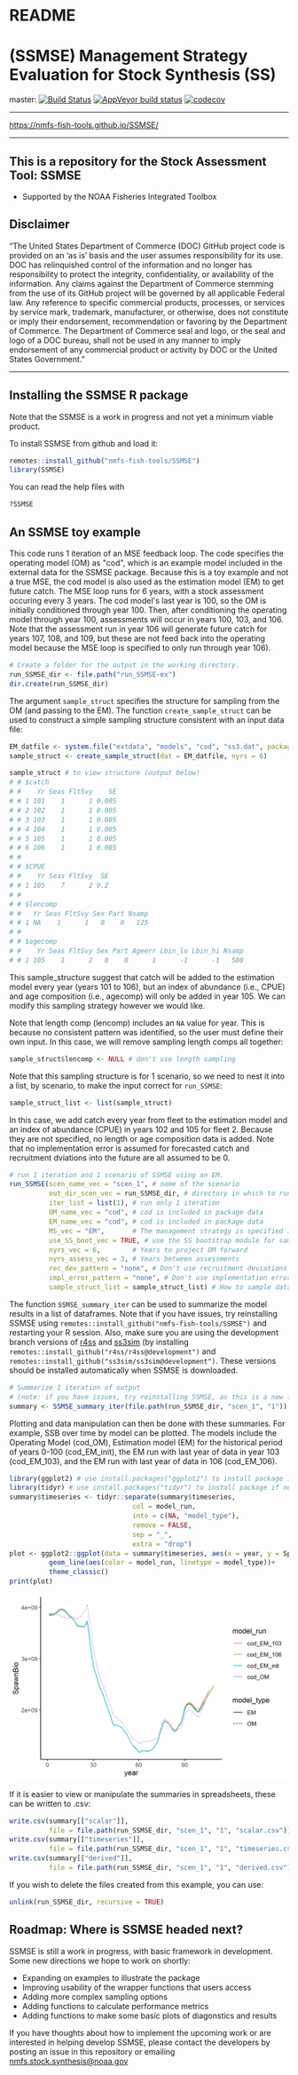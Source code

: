 # README

# (SSMSE) Management Strategy Evaluation for Stock Synthesis (SS)

master:
[![Build Status](https://travis-ci.org/nmfs-fish-tools/SSMSE.svg?branch=master)](https://travis-ci.org/nmfs-fish-tools/SSMSE)
[![AppVeyor build status](https://ci.appveyor.com/api/projects/status/github/nmfs-fish-tools/SSMSE?branch=master&svg=true)](https://ci.appveyor.com/project/nmfs-fish-tools/SSMSE)
[![codecov](https://codecov.io/gh/nmfs-fish-tools/SSMSE/branch/master/graph/badge.svg)](https://codecov.io/gh/nmfs-fish-tools/SSMSE)


**************

https://nmfs-fish-tools.github.io/SSMSE/


**************

## This is a repository for the Stock Assessment Tool: SSMSE
- Supported by the NOAA Fisheries Integrated Toolbox


## Disclaimer

“The United States Department of Commerce (DOC) GitHub project code is provided on an ‘as is’ basis and the user assumes responsibility for its use. DOC has relinquished control of the information and no longer has responsibility to protect the integrity, confidentiality, or availability of the information. Any claims against the Department of Commerce stemming from the use of its GitHub project will be governed by all applicable Federal law. Any reference to specific commercial products, processes, or services by service mark, trademark, manufacturer, or otherwise, does not constitute or imply their endorsement, recommendation or favoring by the Department of Commerce. The Department of Commerce seal and logo, or the seal and logo of a DOC bureau, shall not be used in any manner to imply endorsement of any commercial product or activity by DOC or the United States Government.”

<!-- - This project code is made available through GitHub but is managed by NOAA at
 https://vlab.ncep.noaa.gov/redmine/projects/integrated-fisheries-toolbox/files -->

***** *******

Installing the SSMSE R package
---------

Note that the SSMSE is a work in progress and not yet a minimum viable product.

To install SSMSE from github and load it:
``` r
remotes::install_github("nmfs-fish-tools/SSMSE")
library(SSMSE)
```
You can read the help files with

``` r
?SSMSE
```

An SSMSE toy example
---------

This code runs 1 iteration of an MSE feedback loop. The code specifies the operating model (OM) as "cod", which is an example model included in the external data for the SSMSE package. Because this is a toy example and not a true MSE, the cod model is also used as the estimation model (EM) to get future catch. The MSE loop runs for 6 years, with a stock assessment occuring every 3 years. The cod model's last year is 100, so the OM is initially conditioned through year 100. Then, after conditioning the operating model through year 100, assessments will occur in years 100, 103, and 106. Note that the assessment run in year 106 will generate future catch for years 107, 108, and 109, but these are not feed back into the operating model because the MSE loop is specified to only run through year 106).

```r
# Create a folder for the output in the working directory.
run_SSMSE_dir <- file.path("run_SSMSE-ex")
dir.create(run_SSMSE_dir)
```

The argument `sample_struct` specifies the structure for sampling from the OM (and passing to the EM). The function `create_sample_struct` can be used to construct a simple sampling structure consistent with an input data file:

```r
EM_datfile <- system.file("extdata", "models", "cod", "ss3.dat", package = "SSMSE")
sample_struct <- create_sample_struct(dat = EM_datfile, nyrs = 6)
```

```r
sample_struct # to view structure (output below)
# # $catch
# #    Yr Seas FltSvy    SE
# # 1 101    1      1 0.005
# # 2 102    1      1 0.005
# # 3 103    1      1 0.005
# # 4 104    1      1 0.005
# # 5 105    1      1 0.005
# # 6 106    1      1 0.005
# # 
# # $CPUE
# #    Yr Seas FltSvy  SE
# # 1 105    7      2 0.2
# # 
# # $lencomp
# #   Yr Seas FltSvy Sex Part Nsamp
# # 1 NA    1      1   0    0   125
# # 
# # $agecomp
# #    Yr Seas FltSvy Sex Part Ageerr Lbin_lo Lbin_hi Nsamp
# # 1 105    1      2   0    0      1      -1      -1   500
```
This sample_structure suggest that catch will be added to the estimation model every year (years 101 to 106), but an index of abundance (i.e., CPUE) and age composition (i.e., agecomp) will only be added in year 105. We can modify this sampling strategy however we would like.

Note that length comp (lencomp) includes an `NA` value for year. This is because
no consistent pattern was identified, so the user must define their own input.
In this case, we will remove sampling length comps all together:
```r
sample_struct$lencomp <- NULL # don't use length sampling
```
Note that this sampling structure is for 1 scenario, so we need to nest it into 
a list, by scenario, to make the input correct for `run_SSMSE`:
```r
sample_struct_list <- list(sample_struct)

```
In this case, we add catch every year from fleet to the estimation model and an index of abundance (CPUE) in years 102 and 105 for fleet 2. Because they are not specified, no length or age composition data is added. Note that no implementation error is assumed for forecasted catch and recruitment dviations into the future are all assumed to be 0.

```r
# run 1 iteration and 1 scenario of SSMSE using an EM.
run_SSMSE(scen_name_vec = "scen_1", # name of the scenario
          out_dir_scen_vec = run_SSMSE_dir, # directory in which to run the scenario
          iter_list = list(1), # run only 1 iteration
          OM_name_vec = "cod", # cod is included in package data
          EM_name_vec = "cod", # cod is included in package data
          MS_vec = "EM",       # The management strategy is specified in the EM
          use_SS_boot_vec = TRUE, # use the SS bootstrap module for sampling
          nyrs_vec = 6,        # Years to project OM forward
          nyrs_assess_vec = 3, # Years between assessments
          rec_dev_pattern = "none", # Don't use recruitment deviations
          impl_error_pattern = "none", # Don't use implementation error
          sample_struct_list = sample_struct_list) # How to sample data for running the EM.
```

The function `SSMSE_summary_iter` can be used to summarize the model results in a list of dataframes. Note that if you have issues, try reinstalling SSMSE using `remotes::install_github("nmfs-fish-tools/SSMSE")` and restarting your R session. Also, make sure you are using the development branch versions of [r4ss](https://github.com/r4ss/r4ss) and [ss3sim](https://github.com/ss3sim/ss3sim) (by installing `remotes::install_github("r4ss/r4ss@development")` and `remotes::install_github("ss3sim/ss3sim@development")`. These versions should be installed automatically when SSMSE is downloaded.

```r
# Summarize 1 iteration of output
# (note: if you have issues, try reinstalling SSMSE, as this is a new feature)
summary <- SSMSE_summary_iter(file.path(run_SSMSE_dir, "scen_1", "1"))
```
Plotting and data manipulation can then be done with these summaries. For example, SSB over time by model can be plotted. The models include the Operating Model (cod_OM), Estimation model (EM) for the historical period of years 0-100 (cod_EM_init), the EM run with last year of data in year 103 (cod_EM_103), and the EM run with last year of data in 106 (cod_EM_106).
```r
library(ggplot2) # use install.packages("ggplot2") to install package if needed
library(tidyr) # use install.packages("tidyr") to install package if needed
summary$timeseries <- tidyr::separate(summary$timeseries,
                               col = model_run,
                               into = c(NA, "model_type"),
                               remove = FALSE,
                               sep = "_", 
                               extra = "drop")
plot <- ggplot2::ggplot(data = summary$timeseries, aes(x = year, y = SpawnBio)) +
          geom_line(aes(color = model_run, linetype = model_type))+
          theme_classic()
print(plot)
```
![*SSB by year and model run.*](man/figures/README_1_iter.png)

If it is easier to view or manipulate the summaries in spreadsheets, these can be written to .csv:
```r
write.csv(summary[["scalar"]], 
          file = file.path(run_SSMSE_dir, "scen_1", "1", "scalar.csv"))
write.csv(summary[["timeseries"]],
          file = file.path(run_SSMSE_dir, "scen_1", "1", "timeseries.csv"))
write.csv(summary[["derived"]],
          file = file.path(run_SSMSE_dir, "scen_1", "1", "derived.csv"))
```

If you wish to delete the files created from this example, you can use:
```r
unlink(run_SSMSE_dir, recursive = TRUE)
```

Roadmap: Where is SSMSE headed next?
---------

SSMSE is still a work in progress, with basic framework in development. Some new directions we hope to work on shortly:

 - Expanding on examples to illustrate the package
 - Improving usability of the wrapper functions that users access
 - Adding more complex sampling options
 - Adding functions to calculate performance metrics
 - Adding functions to make some basic plots of diagonstics and results

If you have thoughts about how to implement the upcoming work or are interested in helping develop SSMSE, please contact the developers by posting an issue in this repository or emailing nmfs.stock.synthesis@noaa.gov



